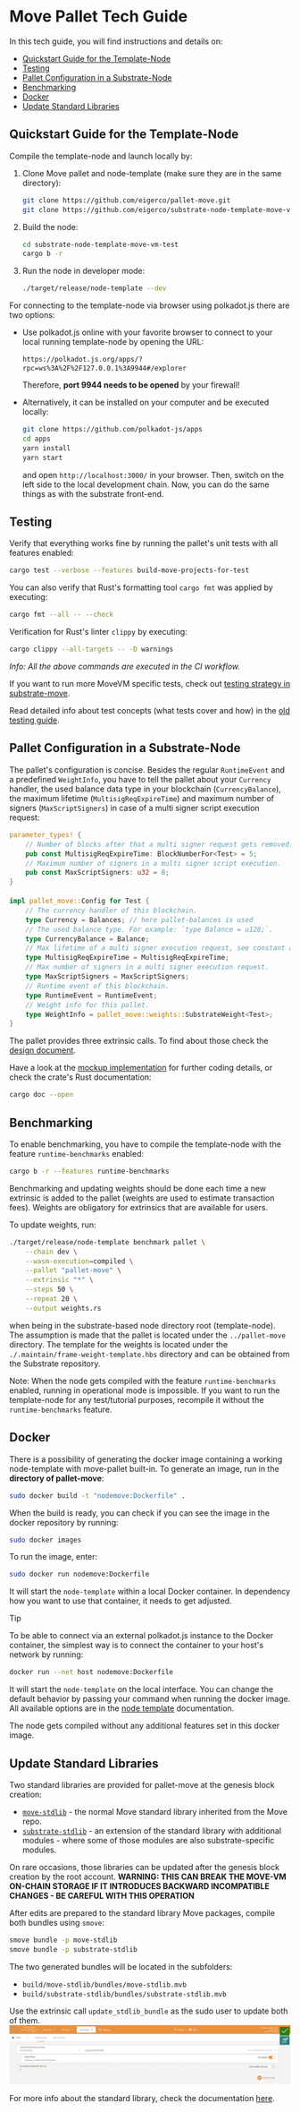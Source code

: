 # Move Pallet Tech Guide

In this tech guide, you will find instructions and details on:
- [Quickstart Guide for the Template-Node](#quickstart-guide-for-the-template-node)
- [Testing](#testing)
- [Pallet Configuration in a Substrate-Node](#pallet-configuration-in-a-substrate-node)
- [Benchmarking](#benchmarking)
- [Docker](#docker)
- [Update Standard Libraries](#update-standard-libraries)


## Quickstart Guide for the Template-Node

Compile the template-node and launch locally by:

1. Clone Move pallet and node-template (make sure they are in the same directory):
   ```bash
   git clone https://github.com/eigerco/pallet-move.git
   git clone https://github.com/eigerco/substrate-node-template-move-vm-test --branch pallet-move
   ```

2. Build the node:
   ```bash
   cd substrate-node-template-move-vm-test
   cargo b -r
   ```

3. Run the node in developer mode:
   ```bash
   ./target/release/node-template --dev
   ```

For connecting to the template-node via browser using polkadot.js there are two options:
- Use polkadot.js online with your favorite browser to connect to your local running template-node by opening the URL:
  ```
  https://polkadot.js.org/apps/?rpc=ws%3A%2F%2F127.0.0.1%3A9944#/explorer
  ```
  Therefore, __port 9944 needs to be opened__ by your firewall!

- Alternatively, it can be installed on your computer and be executed locally:
  ```bash
  git clone https://github.com/polkadot-js/apps
  cd apps
  yarn install
  yarn start
  ```
  and open `http://localhost:3000/` in your browser. 
  Then, switch on the left side to the local development chain.
  Now, you can do the same things as with the substrate front-end.


## Testing

Verify that everything works fine by running the pallet's unit tests with all features enabled:
```bash
cargo test --verbose --features build-move-projects-for-test
```

You can also verify that Rust's formatting tool `cargo fmt` was applied by executing:
```bash
cargo fmt --all -- --check
```

Verification for Rust's linter `clippy` by executing:
```bash
cargo clippy --all-targets -- -D warnings
```

_Info: All the above commands are executed in the CI workflow._

If you want to run more MoveVM specific tests, check out [testing strategy in substrate-move](https://github.com/eigerco/substrate-move?tab=readme-ov-file#testing).

Read detailed info about test concepts (what tests cover and how) in the [old testing guide](./milestone-deliverables/m1-testing-guide.md).


## Pallet Configuration in a Substrate-Node

The pallet's configuration is concise. Besides the regular `RuntimeEvent` and a predefined `WeightInfo`, you have to tell the pallet about your `Currency` handler, the used balance data type in your blockchain (`CurrencyBalance`), the maximum lifetime (`MultisigReqExpireTime`) and maximum number of signers (`MaxScriptSigners`) in case of a multi signer script execution request:
```rust
parameter_types! {
    // Number of blocks after that a multi signer request gets removed.
    pub const MultisigReqExpireTime: BlockNumberFor<Test> = 5;
    // Maximum number of signers in a multi signer script execution.
    pub const MaxScriptSigners: u32 = 8;
}

impl pallet_move::Config for Test {
    // The currency handler of this blockchain.
    type Currency = Balances; // here pallet-balances is used
    // The used balance type. For example: `type Balance = u128;`.
    type CurrencyBalance = Balance;
    // Max lifetime of a multi signer execution request, see constant above.
    type MultisigReqExpireTime = MultisigReqExpireTime;
    // Max number of signers in a multi signer execution request.
    type MaxScriptSigners = MaxScriptSigners;
    // Runtime event of this blockchain.
    type RuntimeEvent = RuntimeEvent;
    // Weight info for this pallet.
    type WeightInfo = pallet_move::weights::SubstrateWeight<Test>;
}
```

The pallet provides three extrinsic calls. To find about those check the [design document](final-design.md).

Have a look at the [mockup implementation](https://github.com/eigerco/pallet-move/blob/main/pallet/src/mock.rs) for further coding details, or check the crate's Rust documentation:
```bash
cargo doc --open
```


## Benchmarking

To enable benchmarking, you have to compile the template-node with the feature `runtime-benchmarks` enabled:
```bash
cargo b -r --features runtime-benchmarks
```

Benchmarking and updating weights should be done each time a new extrinsic is added to the pallet (weights are used to estimate transaction fees). 
Weights are obligatory for extrinsics that are available for users.

To update weights, run:
```bash
./target/release/node-template benchmark pallet \
    --chain dev \
    --wasm-execution=compiled \
    --pallet "pallet-move" \
    --extrinsic "*" \
    --steps 50 \
    --repeat 20 \
    --output weights.rs
```
when being in the substrate-based node directory root (template-node). 
The assumption is made that the pallet is located under the `../pallet-move` directory. 
The template for the weights is located under the `./.maintain/frame-weight-template.hbs` directory and can be obtained from the Substrate repository.

Note: When the node gets compiled with the feature `runtime-benchmarks` enabled, running in operational mode is impossible.
If you want to run the template-node for any test/tutorial purposes, recompile it without the `runtime-benchmarks` feature.

## Docker

There is a possibility of generating the docker image containing a working node-template with move-pallet built-in.
To generate an image, run in the __directory of pallet-move__:
```bash
sudo docker build -t "nodemove:Dockerfile" .
```

When the build is ready, you can check if you can see the image in the docker repository by running:
```bash
sudo docker images
```

To run the image, enter:
```bash
sudo docker run nodemove:Dockerfile
```
It will start the `node-template` within a local Docker container. In dependency how you want to use that container, it needs to get adjusted.

> [!TIP]
> To be able to connect via an external polkadot.js instance to the Docker container, the simplest way is to connect the container to your host's network by running:
> ```bash
> docker run --net host nodemove:Dockerfile
> ```
It will start the `node-template` on the local interface. 
You can change the default behavior by passing your command when running the docker image. 
All available options are in the [node template](https://docs.substrate.io/reference/command-line-tools/node-template/) documentation.

The node gets compiled without any additional features set in this docker image.


## Update Standard Libraries

Two standard libraries are provided for pallet-move at the genesis block creation:
- [`move-stdlib`][move-stdlib] - the normal Move standard library inherited from the Move repo.
- [`substrate-stdlib`][substrate-stdlib] - an extension of the standard library with additional modules - where some of those modules are also substrate-specific modules.

On rare occasions, those libraries can be updated after the genesis block creation by the root account. **WARNING: THIS CAN BREAK THE MOVE-VM ON-CHAIN STORAGE IF IT INTRODUCES BACKWARD INCOMPATIBLE CHANGES - BE CAREFUL WITH THIS OPERATION**

After edits are prepared to the standard library Move packages, compile both bundles using `smove`:
```bash
smove bundle -p move-stdlib
smove bundle -p substrate-stdlib
```
The two generated bundles will be located in the subfolders:
- `build/move-stdlib/bundles/move-stdlib.mvb`
- `build/substrate-stdlib/bundles/substrate-stdlib.mvb`

Use the extrinsic call `update_stdlib_bundle` as the sudo user to update both of them.
![Update Stdlib](assets/polkadot.js_update_stdlib.png)

For more info about the standard library, check the documentation [here](./stdlib-doc.md).

[move-stdlib]: https://github.com/eigerco/move-stdlib
[substrate-move]: https://github.com/eigerco/substrate-move
[substrate-stdlib]: https://github.com/eigerco/substrate-stdlib
